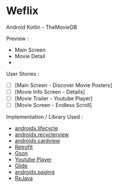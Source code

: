 # Weflix
Android Kotlin - TheMovieDB

Preview :
- Main Screen
- Movie Detail
-

User Stories :
- [ ] [Main Screen - Discover Movie Posters]
- [ ] [Movie Info Screen - Details]
- [ ] [Movie Trailer - Youtube Player]
- [ ] [Movie Screen - Endless Scroll]

Implementation / Library Used :
- [androidx.lifecycle](https://developer.android.com/jetpack/androidx/releases/lifecycle)
- [androidx.recyclerview](https://developer.android.com/jetpack/androidx/releases/recyclerview)
- [androidx.cardview](https://developer.android.com/jetpack/androidx/releases/cardview)
- [Retrofit](https://github.com/square/retrofit)
- [Gson](https://github.com/google/gson)
- [Youtube Player](https://github.com/PierfrancescoSoffritti/android-youtube-player)
- [Glide](https://github.com/bumptech/glide)
- [androidx.paging](https://developer.android.com/jetpack/androidx/releases/paging)
- [RxJava](https://github.com/ReactiveX/RxJava)